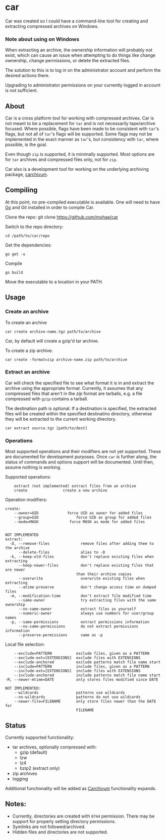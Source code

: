 car
===

Car was created so I could have a command-line tool for creating and extracting compressed archives on Windows.

### Note about using on Windows
When extracting an archive, the ownership information will probably not exist, which can cause an issue when attempting to do things like change ownership, change permissions, or delete the extracted files. 

The solution to this is to log in on the administrator account and perform the desired actions there. 

Upgrading to administrator permissions on your currently logged in account is not sufficient.

## About 
Car is a cross platform tool for working with compressed archives. Car is not meant to be a replacement for `tar` and is not necessarily tape/archive focused. Where possible, flags have been made to be consistent with `tar`'s flags, but not all of `tar`'s flags will be supported. Some flags may not be implemented in the exact manner as `tar`'s, but consistency with `tar`, where possible, is the goal.

Even though `zip` is supported, it is minimally supported. Most options are for `tar` archives and compressed files only, not for `zip`.

Car also is a development tool for working on the underlying archiving package, [carchivum](https://github.com/mohae/carchivum).

## Compiling
At this point, no pre-compiled executable is available. One will need to have [Go](https://golang.org) and Git installed in order to compile Car.

Clone the repo:
    git clone https://github.com/mohae/car

Switch to the repo directory:

    cd /path/to/car/repo

Get the dependencies:

    go get -u

Compile

    go build

Move the executable to a location in your PATH.

## Usage
### Create an archive
To create an archive

    car create archive-name.tgz path/to/archive

Car, by default will create a gzip'd tar archive.

To create a zip archive:

    car create -format=zip archive-name.zip path/to/archive

### Extract an archive
Car will check the specified file to see what format it is in and extract the archive using the appropriate format. Currently, it assumes that any compressed files that aren't in the _zip_ format are tarballs, e.g. a file compressed with `gzip` contains a tarball.

The destination path is optional. If a destination is specified, the extracted files will be created within the specified destinatino directory, otherwise they will be extracted to the current working directory.

    car extract source.tgz [path/to/dest] 

### Operations

Most supported operations and their modifiers are not yet supported. These are documented for development purposes. Once `car` is further along, the status of commands and options support will be documented. Until then, assume nothing is working. 

Supported operations:
```
    extract (not implemented) extract files from an archive
    create                create a new archive

```
Operation modifiers:

```
create:
    --owner=UID             force UID as owner for added files
    --group=GID                 force GID as group for added files
    --mode=MASK              force MASK as mode for added files


NOT IMPLEMENTED
extract:
  -D, --remove-files              remove files after adding them to the archive
      --delete-files              alias to -D
  -k, --keep-old-files            don't replace existing files when extracting
      --keep-newer-files          don't replace existing files that are newer
                                than their archive copies
      --overwrite                 overwrite existing files when extracting
      --atime-preserve            don't change access time on dumped files
  -m, --modification-time         don't extract file modified time
      --same-owner                try extracting files with the same ownership
      --no-same-owner             extract files as yourself
      --numeric-owner             always use numbers for user/group names
  -p, --same-permissions          extract permissions information
      --no-same-permissions       do not extract permissions information
      --preserve-permissions      same as -p
```
  
Local file selection:
```
    --exclude=PATTERN           exclude files, given as a PATTERN
    --exclude-ext=[EXTENSIONS]  exclude files with EXTENSIONS
    --exclude-anchored          exclude patterns match file name start
    --include=PATTERN           include files, given as a PATTERN
    --include-ext=[EXTENSIONS]  include files with EXTENSIONS
    --include-anchored          include patterns match file name start
-M, --newer-mtime=DATE          only stores files modified since DATE

NOT IMPLEMENTED:
    --wildcards                 patterns use wildcards
    --no-wildcards              patterns do not use wildcards
    --newer-file=FILENAME       only store files newer than the DATE for
                                FILENAME
```

## Status
Currently supported functionality:
  * tar archives, optionally compressed with:
    * gzip (default)
    * lzw
    * lz4
    * bzip2 (extract only)
  * zip archives
  * logging

Additional functionality will be added as [Carchivum](https://github.com/mohae/carchivum) functionality expands.

## Notes:  
* Currently, directories are created with `0744` permission. There may be support for properly setting directory permissions.
* Symlinks are not followed/archived.
* Hidden files and directories are not supported.
